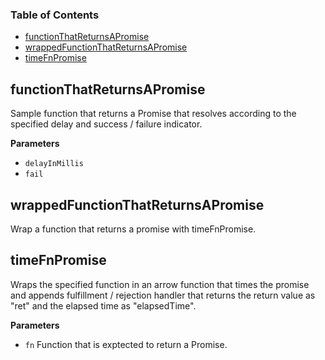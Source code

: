 <!-- Generated by documentation.js. Update this documentation by updating the source code. -->

### Table of Contents

-   [functionThatReturnsAPromise][1]
-   [wrappedFunctionThatReturnsAPromise][2]
-   [timeFnPromise][3]

## functionThatReturnsAPromise

Sample function that returns a Promise that resolves according to the specified delay and success / failure indicator.

**Parameters**

-   `delayInMillis`  
-   `fail`  

## wrappedFunctionThatReturnsAPromise

Wrap a function that returns a promise with timeFnPromise.

## timeFnPromise

Wraps the specified function in an arrow function that times the promise and
appends fulfillment / rejection handler that returns the return value as "ret" and the elapsed time as "elapsedTime".

**Parameters**

-   `fn`  Function that is exptected to return a Promise.

[1]: #functionthatreturnsapromise

[2]: #wrappedfunctionthatreturnsapromise

[3]: #timefnpromise

